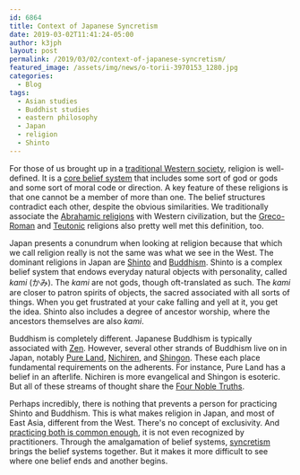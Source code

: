 ```yaml
---
id: 6864
title: Context of Japanese Syncretism
date: 2019-03-02T11:41:24-05:00
author: k3jph
layout: post
permalink: /2019/03/02/context-of-japanese-syncretism/
featured_image: /assets/img/news/o-torii-3970153_1280.jpg
categories:
  - Blog
tags:
  - Asian studies
  - Buddhist studies
  - eastern philosophy
  - Japan
  - religion
  - Shinto
---
```

For those of us brought up in a [traditional Western
society](https://www.sciencedaily.com/terms/western_culture.htm),
religion is well-defined. It is a [core belief
system](https://www.mrdowling.com/605westr.html) that includes some
sort of god or gods and some sort of moral code or direction. A key
feature of these religions is that one cannot be a member of more
than one. The belief structures contradict each other, despite the
obvious similarities. We traditionally associate the [Abrahamic
religions](http://www.newworldencyclopedia.org/entry/Abrahamic_religions)
with Western civilization, but the
[Greco-Roman](https://rationalwiki.org/wiki/Greco-Roman_religion)
and [Teutonic](http://piereligion.org/germanic.html) religions also
pretty well met this definition, too.

Japan presents a conundrum when looking at religion because that
which we call religion really is not the same was what we see in
the West. The dominant religions in Japan are
[Shinto](https://www.japan-guide.com/e/e2056.html) and
[Buddhism](https://www.buddhanet.net/nippon/nippon_toc.htm). Shinto
is a complex belief system that endows everyday natural objects
with personality, called _kami_ (かみ). The _kami_ are not gods,
though oft-translated as such. The _kami_ are closer to patron
spirits of objects, the sacred associated with all sorts of things.
When you get frustrated at your cake falling and yell at it, you
get the idea. Shinto also includes a degree of ancestor worship,
where the ancestors themselves are also _kami_.

Buddhism is completely different. Japanese Buddhism is typically
associated with [Zen](https://www.youtube.com/watch?v=22kmvNxJCzs).
However, several other strands of Buddhism live on in Japan, notably
[Pure Land](https://www.thoughtco.com/pure-land-buddhism-450043),
[Nichiren](https://www.sgi.org/about-us/buddhist-lineage/nichiren.html),
and
[Shingon](http://www.shingonbuddhism.org/information/what-is-shingon-buddhism.html).
These each place fundamental requirements on the adherents. For
instance, Pure Land has a belief in an afterlife. Nichiren is more
evangelical and Shingon is esoteric. But all of these streams of
thought share the [Four Noble
Truths](https://thebuddhistcentre.com/text/four-noble-truths).

Perhaps incredibly, there is nothing that prevents a person for
practicing Shinto and Buddhism. This is what makes religion in
Japan, and most of East Asia, different from the West. There's no
concept of exclusivity. And [practicing both is common
enough](https://www.japanspecialist.co.uk/travel-tips/shinto-buddhism-2/),
it is not even recognized by practitioners. Through the amalgamation
of belief systems,
[syncretism](https://www.khanacademy.org/humanities/world-history/ancient-medieval/syncretism/a/syncretism-article)
brings the belief systems together. But it makes it more difficult
to see where one belief ends and another begins.
